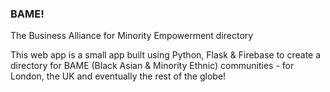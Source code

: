 ### BAME!
The Business Alliance for Minority Empowerment directory

This web app is a small app built using Python, Flask & Firebase to create a directory
for BAME (Black Asian & Minority Ethnic) communities - for London, the UK and eventually
the rest of the globe!
